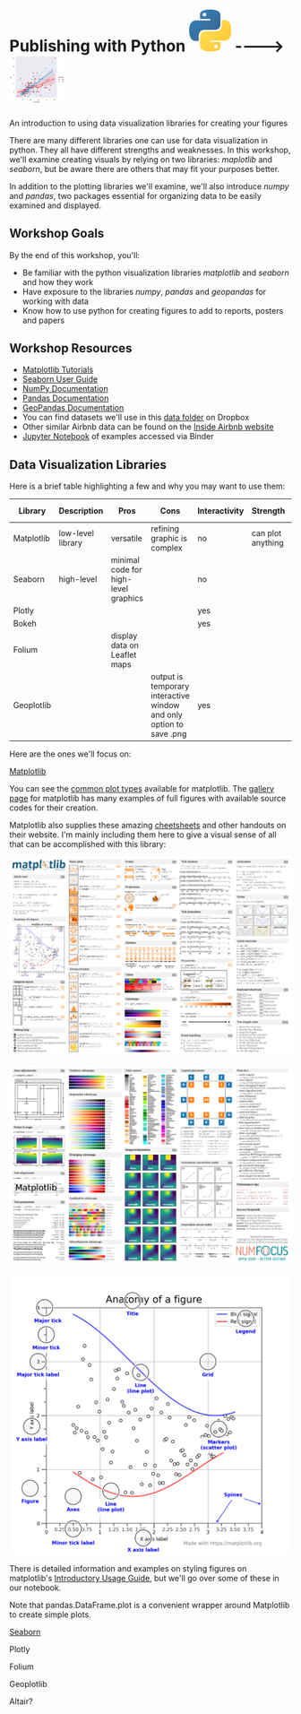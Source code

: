 # Publishing with Python      <img src="images/PyLogo.png" width="75"/>  ---->   <img src="images/smokerregression.png" width="100"/>
An introduction to using data visualization libraries for creating your figures

There are many different libraries one can use for data visualization in python. They all have different strengths and weaknesses. In this workshop, we'll examine creating visuals by relying on two libraries: *maplotlib* and *seaborn*, but be aware there are others that may fit your purposes better.

In addition to the plotting libraries we'll examine, we'll also introduce *numpy* and *pandas*, two packages essential for organizing data to be easily examined and displayed.

## Workshop Goals

By the end of this workshop, you'll:

- Be familiar with the python visualization libraries *matplotlib* and *seaborn* and how they work
- Have exposure to the libraries *numpy*, *pandas* and *geopandas* for working with data
- Know how to use python for creating figures to add to reports, posters and papers

## Workshop Resources

- [Matplotlib Tutorials](https://matplotlib.org/stable/tutorials/)
- [Seaborn User Guide](https://seaborn.pydata.org/tutorial.html)
- [NumPy Documentation](https://numpy.org/doc/stable/)
- [Pandas Documentation](https://pandas.pydata.org/docs/)
- [GeoPandas Documentation](https://geopandas.org/en/stable/docs.html)
- You can find datasets we'll use in this [data folder](https://www.dropbox.com/sh/wk6t92vp4l4cq53/AAAFzaD07V2LyKdhAjO54tefa?dl=0) on Dropbox
- Other similar Airbnb data can be found on the [Inside Airbnb website](http://insideairbnb.com/get-the-data/)
- [Jupyter Notebook](https://mybinder.org/v2/gh/frizatch/Python-Publishing-Data-Visualizations.git/main?labpath=PublishingWithPython.ipynb) of examples accessed via Binder

## Data Visualization Libraries
Here is a brief table highlighting a few and why you may want to use them:

| Library | Description | Pros | Cons | Interactivity | Strength | Export formats |
| ------- | ----------- | ---- | ---- | ------------- | -------- | -------------- |
| Matplotlib | low-level library | versatile | refining graphic is complex | no | can plot anything | PNGs SVGs |
| Seaborn | high-level | minimal code for high-level graphics | | no |
| Plotly | |  |  | yes | |
| Bokeh |  | |  | yes | |
| Folium |  | display data on Leaflet maps|
| Geoplotlib | | | output is temporary interactive window and only option to save .png | yes |

Here are the ones we'll focus on:

[Matplotlib](https://matplotlib.org/)

You can see the [common plot types](https://matplotlib.org/stable/plot_types/index.html) available for matplotlib. The [gallery page](https://matplotlib.org/stable/gallery/index.html) for matplotlib has many examples of full figures with available source codes for their creation.

Matplotlib also supplies these amazing [cheetsheets](https://matplotlib.org/cheatsheets/) and other handouts on their website. I'm mainly including them here to give a visual sense of all that can be accomplished with this library:

<p align="center">
<img src="images/matplotlib_cheatsheets-1.jpg" width="700"/>
</p>

<p align="center">
<img src="images/matplotlib_cheatsheets-2.jpg" width="700"/>
</p>


<p align="center">
<img src="images/figureanatomy.jpg" width="500"/>
</p>

There is detailed information and examples on styling figures on matplotlib's [Introductory Usage Guide](https://matplotlib.org/stable/tutorials/introductory/usage.html), but we'll go over some of these in our notebook.

Note that pandas.DataFrame.plot is a convenient wrapper around Matplotlib to create simple plots.

[Seaborn](https://seaborn.pydata.org/)

Plotly

Folium

Geoplotlib

Altair?



